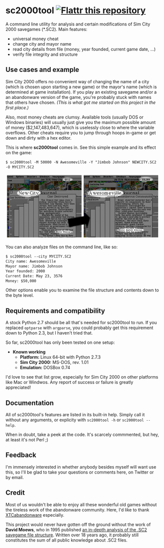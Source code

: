 sc2000tool [![Flattr this repository](http://api.flattr.com/button/flattr-badge-large.png)](https://flattr.com/submit/auto?user_id=mtu&url=http://github.com/emtiu/sc2000tool/&title=sc2000tool&language=de&tags=github&category=software)
==========

A command line utility for analysis and certain modifications of Sim City 2000 savegames (*.SC2). Main features:

* universal money cheat
* change city and mayor name
* read city details from file (money, year founded, current game date, …)
* verify file integrity and structure

## Use cases and example

Sim City 2000 offers no convenient way of changing the name of a city (which is chosen upon starting a new game) or the mayor's name (which is determined at game installation). If you play an existing savegame and/or a an abandonware version of the game, you're probably stuck with names that others have chosen. *(This is what got me started on this project in the first place.)*

Also, most money cheats are clumsy. Available tools (usually DOS or Windows binaries)  will usually just give you the maximum possible amount of money ($2,147,483,647), which is uselessly close to where the variable overflows. Other cheats require you to jump through hoops in-game or get down and dirty with a hex editor.

This is where **sc2000tool** comes in. See this simple example and its effect on the game:

```
$ sc2000tool -M 50000 -N Awesomeville -Y "Jimbob Johnson" NEWCITY.SC2 -O MYCITY.SC2
```

![Screenshot comparison illustrating in-game effects](docs/screenshots.png?raw=true)

You can also analyze files on the command line, like so:

```
$ sc2000tool --city MYCITY.SC2
City name: Awesomeville
Mayor name: Jimbob Johnson
Year founded: 2000
Current Date: May 23, 3576
Money: $50,000
```

Other options enable you to examine the file structure and contents down to the byte level.

## Requirements and compatibility

A stock Python 2.7 should be all that's needed for sc2000tool to run. If you replaced `optparse` with `argparse`, you could probably get this requirement down to Python 2.3, but I haven't tried that.

So far, sc2000tool has only been tested on one setup:
* **Known working**
  * **Platform:** Linux 64-bit with Python 2.7.3
  * **Sim City 2000:** MS-DOS, rev. 1.01
  * **Emulation:** DOSBox 0.74

I'd love to see that list grow, especially for Sim City 2000 on other platforms like Mac or Windwos. Any report of success or failure is greatly appreciated!

## Documentation

All of sc2000tool's features are listed in its built-in help. Simply call it without any arguments, or explicity with `sc2000tool -h` or `sc2000tool --help`.

When in doubt, take a peek at the code. It's scarcely commmented, but hey, at least it's not Perl ;)

## Feedback

I'm immensely interested in whether anybody besides myself will want use this, so I'll be glad to take your questions or comments here, on Twitter or by email.

## Credit

Most of us wouldn't be able to enjoy all these wonderful old games without the tireless work of the abandonware community. Here, I'd like to thank [XTCabandonware](http://www.xtcabandonware.com/game/832/simcity-2000) especially.

This project would never have gotten off the ground without the work of **David Moews**, who in 1995 published [an in-depth analysis of the .SC2 savegame file structure](http://djm.cc/simcity-2000-info.txt). Written over 18 years ago, it probably still constitutes the sum of all public knowledge about .SC2 files.
